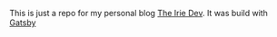 This is just a repo for my personal blog [The Irie Dev](). It was build with
[Gatsby](https://gatsbyjs.org)
